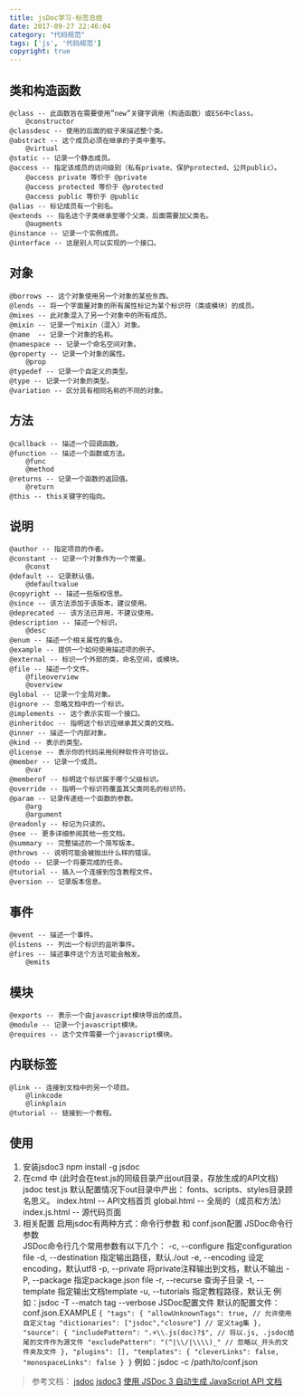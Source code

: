```yaml
---
title: jsDoc学习-标签总结
date: 2017-09-27 22:46:04
category: "代码规范"
tags: ['js', '代码规范']
copyright: true
---
```

##	类和构造函数
	@class -- 此函数旨在需要使用”new”关键字调用（构造函数）或ES6中class。
		@constructor
	@classdesc -- 使用的后面的蚊子来描述整个类。
	@abstract -- 这个成员必须在继承的子类中重写。
		@virtual
	@static -- 记录一个静态成员。
	@access -- 指定该成员的访问级别（私有private、保护protected、公共public）。
		@access private 等价于 @private
		@access protected 等价于 @protected
		@access public 等价于 @public
	@alias -- 标记成员有一个别名。
	@extends -- 指名这个子类继承至哪个父类，后面需要加父类名。
		@augments
	@instance -- 记录一个实例成员。
	@interface -- 这是别人可以实现的一个接口。
	
##	对象
	@borrows -- 这个对象使用另一个对象的某些东西。
	@lends -- 将一个字面量对象的所有属性标记为某个标识符（类或模块）的成员。
	@mixes -- 此对象混入了另一个对象中的所有成员。
	@mixin -- 记录一个mixin（混入）对象。
	@name  -- 记录一个对象的名称。
	@namespace -- 记录一个命名空间对象。
	@property -- 记录一个对象的属性。
		@prop
	@typedef -- 记录一个自定义的类型。
	@type -- 记录一个对象的类型。
	@variation -- 区分具有相同名称的不同的对象。
	
##	方法
	@callback -- 描述一个回调函数。
	@function -- 描述一个函数或方法。
		@func
		@method
	@returns -- 记录一个函数的返回值。
		@return
	@this -- this关键字的指向。


##	说明
	@author -- 指定项目的作者。
	@constant -- 记录一个对象作为一个常量。
		@const
	@default -- 记录默认值。
		@defaultvalue
	@copyright -- 描述一些版权信息。
	@since -- 该方法添加于该版本，建议使用。
	@deprecated -- 该方法已弃用，不建议使用。
	@description -- 描述一个标识。
		@desc
	@enum -- 描述一个相关属性的集合。
	@example -- 提供一个如何使用描述项的例子。
	@external -- 标识一个外部的类，命名空间，或模块。
	@file -- 描述一个文件。
		@fileoverview
		@overview
	@global -- 记录一个全局对象。
	@ignore -- 忽略文档中的一个标识。
	@implements -- 这个表示实现一个接口。
	@inheritdoc -- 指明这个标识应继承其父类的文档。
	@inner -- 描述一个内部对象。
	@kind -- 表示的类型。
	@license -- 表示你的代码采用何种软件许可协议。
	@member -- 记录一个成员。
		@var
	@memberof -- 标明这个标识属于哪个父级标识。
	@override -- 指明一个标识符覆盖其父类同名的标识符。
	@param -- 记录传递给一个函数的参数。
		@arg 
		@argument
	@readonly -- 标记为只读的。
	@see -- 更多详细参阅其他一些文档。
	@summary -- 完整描述的一个简写版本。
	@throws -- 说明可能会被抛出什么样的错误。
	@todo -- 记录一个将要完成的任务。
	@tutorial -- 插入一个连接到包含教程文件。
	@version -- 记录版本信息。
	
##	事件
	@event -- 描述一个事件。
	@listens -- 列出一个标识的监听事件。
	@fires -- 描述事件这个方法可能会触发。
		@emits
	
##	模块
	@exports -- 表示一个由javascript模块导出的成员。
	@module -- 记录一个javascript模块。
	@requires -- 这个文件需要一个javascript模块。
	
##	内联标签
	@link -- 连接到文档中的另一个项目。
		@linkcode
		@linkplain
	@tutorial -- 链接到一个教程。
	
##	使用
1.	安装jsdoc3 
	npm install -g jsdoc
2.	在cmd 中 (此时会在test.js的同级目录产出out目录，存放生成的API文档)
	jsdoc test.js
		默认配置情况下out目录中产出：
			fonts、scripts、styles目录顾名思义。
			index.html -- API文档首页
			global.html -- 全局的（成员和方法）
			index.js.html -- 源代码页面
3.	相关配置
	启用jsdoc有两种方式：命令行参数 和 conf.json配置
	JSDoc命令行参数	
		JSDoc命令行几个常用参数有以下几个：
		-c, --configure 指定configuration file
		-d, --destination 指定输出路径，默认./out
		-e, --encoding 设定encoding，默认utf8
		-p, --private 将private注释输出到文档，默认不输出
		-P, --package 指定package.json file
		-r, --recurse 查询子目录
		-t, --template 指定输出文档template
		-u, --tutorials 指定教程路径，默认无
		例如：jsdoc -T --match tag --verbose
	JSDoc配置文件
		默认的配置文件：conf.json.EXAMPLE
		```
		{
			"tags": {
				"allowUnknownTags": true, // 允许使用自定义tag
				"dictionaries": ["jsdoc","closure"] // 定义tag集
			},
			"source": {
				"includePattern": ".+\\.js(doc)?$", // 将以.js, .jsdoc结尾的文件作为源文件
				"excludePattern": "(^|\\/|\\\\)_" // 忽略以_开头的文件夹及文件
			},
			"plugins": [],
			"templates": {
				"cleverLinks": false,
				"monospaceLinks": false
			}
		}
		```
		例如：jsdoc -c /path/to/conf.json
		
>	参考文档：
	[jsdoc](http://www.css88.com/doc/jsdoc/inline-tags.html)
	[jsdoc3](https://github.com/jsdoc3/jsdoc)
	[使用 JSDoc 3 自动生成 JavaScript API 文档](http://www.moodpo.com/archives/jsdoc3-tutorial.html)




